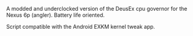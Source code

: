 A modded and underclocked version of the DeusEx cpu governor for the Nexus 6p (angler).
Battery life oriented.

Script compatible with the Android EXKM kernel tweak app.